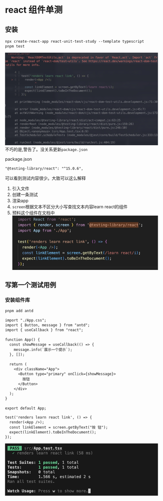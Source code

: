# react 组件单测

## 安装

```
npx create-react-app react-unit-test-study --template typescript
pnpm test
```

![alt text](image.png) 不巧的是,警告了。没关系更新`package.json`

package.json

```
"@testing-library/react": "^15.0.6",
```

可以看到测试内容很少。大致可以这么解释

1. 引入文件
2. 创建一条测试
3. 渲染app
4. `screen`根据文本不区分大小写查找文本内容learn react的组件
5. 预料这个组件在文档中 ![alt text](image-1.png)

## 写第一个测试用例

### 安装组件库

```bash
pnpm add antd
```

```[app.ts]
import "./App.css";
import { Button, message } from "antd";
import { useCallback } from "react";

function App() {
  const showMessage = useCallback(() => {
    message.info(`展示一个提示`);
  }, []);

  return (
    <div className="App">
      <Button type="primary" onClick={showMessage}>
        按钮
      </Button>
    </div>
  );
}

export default App;
```

```[App.test.tsx]
test('renders learn react link', () => {
  render(<App />);
  const linkElement = screen.getByText("按 钮");
  expect(linkElement).toBeInTheDocument();
});
```

![alt text](image-2.png)
